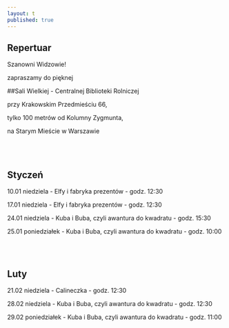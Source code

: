 ```yaml
---
layout: t
published: true
---
```









## Repertuar  


Szanowni Widzowie!

zapraszamy do pięknej 

##Sali Wielkiej - Centralnej Biblioteki Rolniczej

przy Krakowskim Przedmieściu 66,

tylko 100 metrów od Kolumny Zygmunta, 

na Starym Mieście w Warszawie
<br /><br /><br /><br />

## Styczeń

10.01 niedziela -    Elfy i fabryka prezentów - godz. 12:30  

17.01 niedziela -    Elfy i fabryka prezentów - godz. 12:30  

24.01 niedziela -    Kuba i Buba, czyli awantura do kwadratu - godz. 15:30

25.01 poniedziałek - Kuba i Buba, czyli awantura do kwadratu - godz. 10:00

<br /><br />


## Luty

21.02 niedziela -     Calineczka - godz. 12:30  

28.02 niedziela -    Kuba i Buba, czyli awantura do kwadratu - godz. 12:30  

29.02 poniedziałek -    Kuba i Buba, czyli awantura do kwadratu - godz. 11:00
